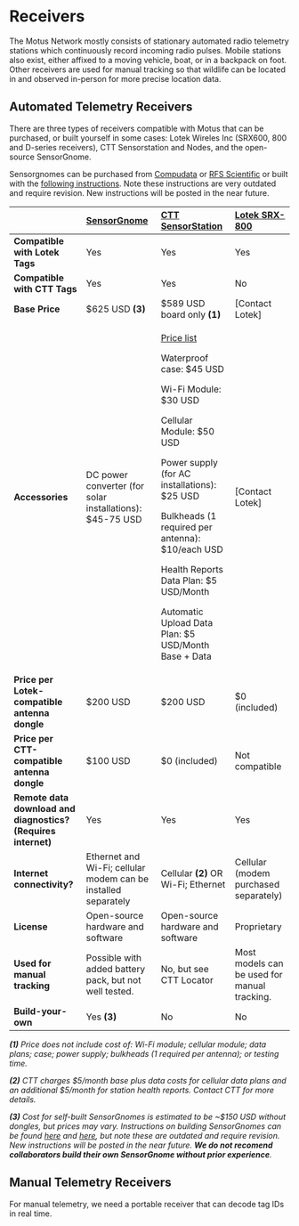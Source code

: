 # Receivers

The Motus Network mostly consists of stationary automated radio telemetry stations which continuously record incoming radio pulses. Mobile stations also exist, either affixed to a moving vehicle, boat, or in a backpack on foot. Other receivers are used for manual tracking so that wildlife can be located in and observed in-person for more precise location data.

## Automated Telemetry Receivers

There are three types of receivers compatible with Motus that can be purchased, or built yourself in some cases: Lotek Wireles Inc \(SRX600, 800 and D-series receivers\), CTT Sensorstation and Nodes, and the open-source SensorGnome.

Sensorgnomes can be purchased from [Compudata](https://compudata.ca/sensorgnome/) or [RFS Scientific](https://www.rfsscientific.com/) or built with the [following instructions](https://archived.sensorgnome.org/How_do_I_build_a_SensorGnome/). Note these instructions are very outdated and require revision. New instructions will be posted in the near future.

<table>
  <thead>
    <tr>
      <th style="text-align:left"></th>
      <th style="text-align:left"><a href="https://sensorgnome.org"><b>SensorGnome</b></a>
      </th>
      <th style="text-align:left"><a href="https://store.celltracktech.com/collections/wildlife-telemetry-products/products/ctt-sensorstation-for-sensorgnome-v-2-0"><b>CTT SensorStation</b></a>
      </th>
      <th style="text-align:left"><a href="https://www.lotek.com/products/srx800/"><b>Lotek SRX-800</b></a>
      </th>
    </tr>
  </thead>
  <tbody>
    <tr>
      <td style="text-align:left"><b>Compatible with Lotek Tags</b>
      </td>
      <td style="text-align:left">Yes</td>
      <td style="text-align:left">Yes</td>
      <td style="text-align:left">Yes</td>
    </tr>
    <tr>
      <td style="text-align:left"><b>Compatible with CTT Tags</b>
      </td>
      <td style="text-align:left">Yes</td>
      <td style="text-align:left">Yes</td>
      <td style="text-align:left">No</td>
    </tr>
    <tr>
      <td style="text-align:left"><b>Base Price</b>
      </td>
      <td style="text-align:left">$625 USD <b>(3)</b>
      </td>
      <td style="text-align:left">$589 USD board only <b>(1)</b>
      </td>
      <td style="text-align:left">[Contact Lotek]</td>
    </tr>
    <tr>
      <td style="text-align:left"><b>Accessories</b>
      </td>
      <td style="text-align:left">DC power converter (for solar installations): $45-75 USD</td>
      <td style="text-align:left">
        <p><a href="https://celltracktech.com/price-list/">Price list</a>
        </p>
        <p>Waterproof case: $45 USD</p>
        <p>Wi-Fi Module: $30 USD</p>
        <p>Cellular Module: $50 USD</p>
        <p>Power supply (for AC installations): $25 USD</p>
        <p>Bulkheads (1 required per antenna): $10/each USD</p>
        <p>Health Reports Data Plan: $5 USD/Month</p>
        <p>Automatic Upload Data Plan: $5 USD/Month Base + Data</p>
      </td>
      <td style="text-align:left">[Contact Lotek]</td>
    </tr>
    <tr>
      <td style="text-align:left"><b>Price per Lotek-compatible antenna dongle</b>
      </td>
      <td style="text-align:left">$200 USD</td>
      <td style="text-align:left">$200 USD</td>
      <td style="text-align:left">$0 (included)</td>
    </tr>
    <tr>
      <td style="text-align:left"><b>Price per CTT-compatible antenna dongle</b>
      </td>
      <td style="text-align:left">$100 USD</td>
      <td style="text-align:left">$0 (included)</td>
      <td style="text-align:left">Not compatible</td>
    </tr>
    <tr>
      <td style="text-align:left"><b>Remote data download and diagnostics? (Requires internet)</b>
      </td>
      <td style="text-align:left">Yes</td>
      <td style="text-align:left">Yes</td>
      <td style="text-align:left">Yes</td>
    </tr>
    <tr>
      <td style="text-align:left"><b>Internet connectivity?</b>
      </td>
      <td style="text-align:left">Ethernet and Wi-Fi; cellular modem can be installed separately</td>
      <td
      style="text-align:left">Cellular <b>(2)</b> OR Wi-Fi; Ethernet</td>
        <td style="text-align:left">Cellular (modem purchased separately)</td>
    </tr>
    <tr>
      <td style="text-align:left"><b>License</b>
      </td>
      <td style="text-align:left">Open-source hardware and software</td>
      <td style="text-align:left">Open-source hardware and software</td>
      <td style="text-align:left">Proprietary</td>
    </tr>
    <tr>
      <td style="text-align:left"><b>Used for manual tracking</b>
      </td>
      <td style="text-align:left">Possible with added battery pack, but not well tested.</td>
      <td style="text-align:left">No, but see CTT Locator</td>
      <td style="text-align:left">Most models can be used for manual tracking.</td>
    </tr>
    <tr>
      <td style="text-align:left"><b>Build-your-own</b>
      </td>
      <td style="text-align:left">Yes <b>(3)</b>
      </td>
      <td style="text-align:left">No</td>
      <td style="text-align:left">No</td>
    </tr>
  </tbody>
</table>

_**\(1\)** Price does not include cost of: Wi-Fi module; cellular module; data plans; case; power supply; bulkheads \(1 required per antenna\); or testing time._

_**\(2\)** CTT charges $5/month base plus data costs for cellular data plans and an additional $5/month for station health reports. Contact CTT for more details._

_**\(3\)** Cost for self-built SensorGnomes is estimated to be ~$150 USD without dongles, but prices may vary. Instructions on building SensorGnomes can be found_ [_here_](https://archived.sensorgnome.org/How_do_I_build_a_SensorGnome/) _and_ [_here_](https://sensorgnome.readthedocs.io/en/latest/raspberry_pi_sensorgnome.html)_, but note these are outdated and require revision. New instructions will be posted in the near future. **We do not recomend collaborators build their own SensorGnome without prior experience**._

## Manual Telemetry Receivers

For manual telemetry, we need a portable receiver that can decode tag IDs in real time.

